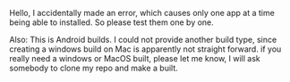Hello, 
I accidentally made an error, which causes only one app at a time being able to installed. So please test them one by one.


Also:
This is Android builds. I could not provide another build type, since creating a windows build on Mac is apparently not straight forward. 
if you really need a windows or MacOS built, please let me know, I will ask somebody to clone my repo and make a built.